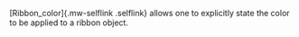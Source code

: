 [Ribbon_color]{.mw-selflink .selflink} allows one to explicitly state
the color to be applied to a ribbon object.
